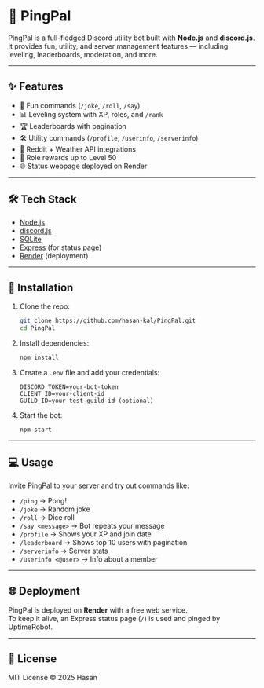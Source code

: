 # 🤖 PingPal

PingPal is a full-fledged Discord utility bot built with **Node.js** and **discord.js**.  
It provides fun, utility, and server management features — including leveling, leaderboards, moderation, and more.

---

## ✨ Features
- 🎉 Fun commands (`/joke`, `/roll`, `/say`)
- 📊 Leveling system with XP, roles, and `/rank`
- 🏆 Leaderboards with pagination
- 🛠️ Utility commands (`/profile`, `/userinfo`, `/serverinfo`)
- 📰 Reddit + Weather API integrations
- 🔐 Role rewards up to Level 50
- 🌐 Status webpage deployed on Render

---

## 🛠️ Tech Stack
- [Node.js](https://nodejs.org/)
- [discord.js](https://discord.js.org/)
- [SQLite](https://www.sqlite.org/)
- [Express](https://expressjs.com/) (for status page)
- [Render](https://render.com/) (deployment)

---

## 🚀 Installation

1. Clone the repo:
   ```bash
   git clone https://github.com/hasan-kal/PingPal.git
   cd PingPal
   ```

2. Install dependencies:
   ```bash
   npm install
   ```

3. Create a `.env` file and add your credentials:
   ```
   DISCORD_TOKEN=your-bot-token
   CLIENT_ID=your-client-id
   GUILD_ID=your-test-guild-id (optional)
   ```

4. Start the bot:
   ```bash
   npm start
   ```

---

## 💻 Usage
Invite PingPal to your server and try out commands like:

- `/ping` → Pong!
- `/joke` → Random joke
- `/roll` → Dice roll
- `/say <message>` → Bot repeats your message
- `/profile` → Shows your XP and join date
- `/leaderboard` → Shows top 10 users with pagination
- `/serverinfo` → Server stats
- `/userinfo <@user>` → Info about a member

---

## 🌐 Deployment
PingPal is deployed on **Render** with a free web service.  
To keep it alive, an Express status page (`/`) is used and pinged by UptimeRobot.

---

## 📜 License
MIT License © 2025 Hasan
